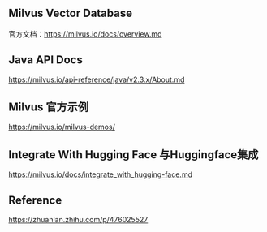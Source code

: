 ## Milvus Vector Database 
官方文档：https://milvus.io/docs/overview.md


## Java API Docs
https://milvus.io/api-reference/java/v2.3.x/About.md



## Milvus 官方示例
https://milvus.io/milvus-demos/

## Integrate With Hugging Face 与Huggingface集成

https://milvus.io/docs/integrate_with_hugging-face.md


## Reference

https://zhuanlan.zhihu.com/p/476025527


